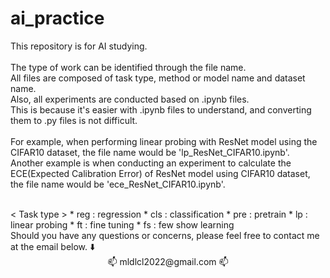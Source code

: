 # ai_practice
This repository is for AI studying.  
<br>
The type of work can be identified through the file name.  
All files are composed of task type, method or model name and dataset name.  
Also, all experiments are conducted based on .ipynb files.  
This is because it's easier with .ipynb files to understand, and converting them to .py files is not difficult.  
<br>
For example, when performing linear probing with ResNet model using the CIFAR10 dataset, the file name would be 'lp_ResNet_CIFAR10.ipynb'.  
Another example is when conducting an experiment to calculate the ECE(Expected Calibration Error) of ResNet model using CIFAR10 dataset, the file name would be 'ece_ResNet_CIFAR10.ipynb'.  

<br>
< Task type >  
* reg : regression  
* cls : classification  
* pre : pretrain  
* lp  : linear probing  
* ft  : fine tuning  
* fs  : few show learning  
<br>
Should you have any questions or concerns, please feel free to contact me at the email below. ⬇️</br>
<div align="center"> 📫 mldlcl2022@gmail.com 📫 </div>
